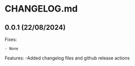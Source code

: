 # CHANGELOG.md

## 0.0.1 (22/08/2024)

Fixes:

	- None

Features:
	-Added changelog files and github release actions
